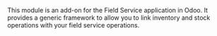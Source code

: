 This module is an add-on for the Field Service application in Odoo. It
provides a generic framework to allow you to link inventory and stock
operations with your field service operations.
